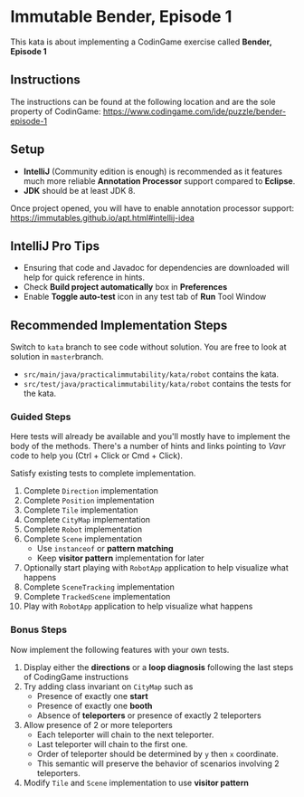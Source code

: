 # Immutable Bender, Episode 1

This kata is about implementing a CodinGame exercise called **Bender, Episode 1**

## Instructions

The instructions can be found at the following location and are the sole property of CodinGame:
https://www.codingame.com/ide/puzzle/bender-episode-1

## Setup

* **IntelliJ** (Community edition is enough) is recommended as it features much more reliable **Annotation Processor** support compared to **Eclipse**.
* **JDK** should be at least JDK 8.

Once project opened, you will have to enable annotation processor support: 
https://immutables.github.io/apt.html#intellij-idea

## IntelliJ Pro Tips

* Ensuring that code and Javadoc for dependencies are downloaded will help for quick reference in hints.
* Check **Build project automatically** box in **Preferences**
* Enable **Toggle auto-test** icon in any test tab of **Run** Tool Window

## Recommended Implementation Steps

Switch to `kata` branch to see code without solution.
You are free to look at solution in `master`branch. 

* `src/main/java/practicalimmutability/kata/robot` contains the kata.
* `src/test/java/practicalimmutability/kata/robot` contains the tests for the kata.

### Guided Steps

Here tests will already be available and you'll mostly have to implement the body of the methods.
There's a number of hints and links pointing to _Vavr_ code to help you (Ctrl + Click or Cmd + Click).

Satisfy existing tests to complete implementation.

1) Complete `Direction` implementation
2) Complete `Position` implementation
3) Complete `Tile` implementation
4) Complete `CityMap` implementation
5) Complete `Robot` implementation
6) Complete `Scene` implementation
   * Use `instanceof` or **pattern matching**
   * Keep **visitor pattern** implementation for later
7) Optionally start playing with `RobotApp` application to help visualize what happens
8) Complete `SceneTracking` implementation
9) Complete `TrackedScene` implementation
10) Play with `RobotApp` application to help visualize what happens

### Bonus Steps

Now implement the following features with your own tests.

1) Display either the **directions** or a **loop diagnosis** following the last steps of CodingGame instructions
2) Try adding class invariant on `CityMap` such as
   * Presence of exactly one **start**
   * Presence of exactly one **booth**
   * Absence of **teleporters** or presence of exactly 2 teleporters
3) Allow presence of 2 or more teleporters
   * Each teleporter will chain to the next teleporter.
   * Last teleporter will chain to the first one.
   * Order of teleporter should be determined by `y` then `x` coordinate.
   * This semantic will preserve the behavior of scenarios involving 2 teleporters.
4) Modify `Tile` and `Scene` implementation to use **visitor pattern**
